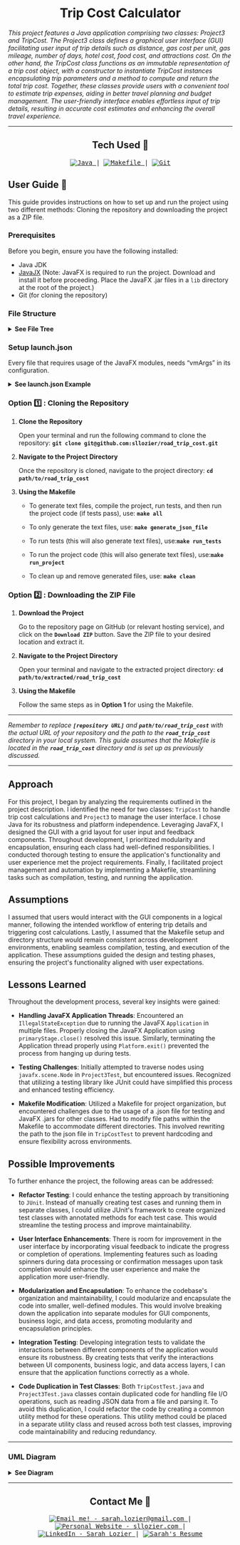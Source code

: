 <!-- Title -->
<h1 align="center">Trip Cost Calculator</h1>
<p align="center">



<i>This project features a Java application comprising two classes: Project3 and TripCost. The Project3 class defines a graphical user interface (GUI) facilitating user input of trip details such as distance, gas cost per unit, gas mileage, number of days, hotel cost, food cost, and attractions cost. On the other hand, the TripCost class functions as an immutable representation of a trip cost object, with a constructor to instantiate TripCost instances encapsulating trip parameters and a method to compute and return the total trip cost. Together, these classes provide users with a convenient tool to estimate trip expenses, aiding in better travel planning and budget management. The user-friendly interface enables effortless input of trip details, resulting in accurate cost estimates and enhancing the overall travel experience.
</i></p>

---

<h2 align="center">Tech Used 🧰</h2>

<!-- Tech Stack -->
<p align="center">
<kbd>
<a href="https://www.java.com/en/">
    <img alt="Java" src="https://img.shields.io/static/v1?label=&message=Java&color=ED8B00&logo=OpenJDK&logoColor=FFFFFF" />
  </a> | <a href="https://makefiletutorial.com/">
    <img alt="Makefile" src="https://img.shields.io/static/v1?label=&message=Makefile&color=6D00CC&logo=Make&logoColor=FFFFFF" />
  </a> | <a href="https://git-scm.com/">
    <img alt="Git" src="https://img.shields.io/static/v1?label=&message=Git&color=F05032&logo=Git&logoColor=FFFFFF" />
  </a>
  
  </kbd>
</p>

## User Guide 📔

This guide provides instructions on how to set up and run the project using two different methods: Cloning the repository and downloading the project as a ZIP file.

### Prerequisites

Before you begin, ensure you have the following installed:
- Java JDK
- [JavaJX](https://openjdk.org/) (Note: JavaFX is required to run the project. Download and install it before proceeding. Place the JavaFX .jar files in a `lib` directory at the root of the project.)
- Git (for cloning the repository)

### File Structure

<details>
<summary><b>See File Tree</b></summary>

The suggested file structure for your project is as follows:

```

.
└── road_trip_cost/
    ├── .vscode/
    │   ├── launch.json
    │   └── settings.json
    ├── bin/
    │   ├── main class files
    │   ├── test class files
    │   └── trips.json
    ├── lib/
    │   └── javafx.jar files
    ├── public/
    │   └── image files
    ├── src/
    │   ├── main/
    │   │   ├── Controller.java
    │   │   ├── main.fxml
    │   │   ├── Project3.java
    │   │   └── TripCost.java
    │   └── test/
    │       ├── GenerateTripData.java
    │       ├── Project3Test.java
    │       ├── TestRunner.java
    │       └── TripCostTest.java
    ├── Makefile
    ├── .gitignore
    └── README.md

```

</details>

### Setup launch.json

Every file that requires usage of the JavaFX modules, needs “vmArgs” in its configuration.

<details>
<summary><b>See launch.json Example</b></summary>

```

{
  "version": "0.2.0",
  "configurations": [
    {
      "type": "java",
      "name": "GenerateTripData",
      "request": "launch",
      "mainClass": "test.GenerateTripData",
      "projectName": "road_trip_cost_7cb99a68"
    },
    {
      "type": "java",
      "name": "Project3Test",
      "request": "launch",
      "mainClass": "test.Project3Test",
      "projectName": "road_trip_cost_7cb99a68",
      "vmArgs": "--module-path /home/slozier/Desktop/javafx-sdk-21.0.2/lib --add-modules javafx.controls,javafx.fxml"
    }
  ]
}

```

</details>

### Option 1️⃣ : Cloning the Repository

1. **Clone the Repository**

   Open your terminal and run the following command to clone the repository: **`git clone git@github.com:sllozier/road_trip_cost.git`**


2. **Navigate to the Project Directory**

    Once the repository is cloned, navigate to the project directory: **`cd path/to/road_trip_cost`**

3. **Using the Makefile**

    - To generate text files, compile the project, run tests, and then run the project code (if tests pass), use: **`make all`**

    - To only generate the text files, use: **`make generate_json_file`**

    - To run tests (this will also generate text files), use:**`make run_tests`**

    - To run the project code (this will also generate text files), use:**`make run_project`**

    - To clean up and remove generated files, use: **`make clean`**


### Option 2️⃣ : Downloading the ZIP File

1. **Download the Project**

    Go to the repository page on GitHub (or relevant hosting service), and click on the **`Download ZIP`** button. Save the ZIP file to your desired location and extract it.

2. **Navigate to the Project Directory**

    Open your terminal and navigate to the extracted project directory: **`cd path/to/extracted/road_trip_cost`**

3. **Using the Makefile**

    Follow the same steps as in **Option 1** for using the Makefile.

---

*Remember to replace **`[repository URL]`** and **`path/to/road_trip_cost`** with the actual URL of your repository and the path to the **`road_trip_cost`** directory in your local system. This guide assumes that the Makefile is located in the **`road_trip_cost`** directory and is set up as previously discussed.*

---

## Approach

For this project, I began by analyzing the requirements outlined in the project description. I identified the need for two classes: `TripCost` to handle trip cost calculations and `Project3` to manage the user interface. I chose Java for its robustness and platform independence. Leveraging JavaFX, I designed the GUI with a grid layout for user input and feedback components. Throughout development, I prioritized modularity and encapsulation, ensuring each class had well-defined responsibilities. I conducted thorough testing to ensure the application's functionality and user experience met the project requirements. Finally, I facilitated project management and automation by implementing a Makefile, streamlining tasks such as compilation, testing, and running the application.

## Assumptions

I assumed that users would interact with the GUI components in a logical manner, following the intended workflow of entering trip details and triggering cost calculations. Lastly, I assumed that the Makefile setup and directory structure would remain consistent across development environments, enabling seamless compilation, testing, and execution of the application. These assumptions guided the design and testing phases, ensuring the project's functionality aligned with user expectations.

## Lessons Learned

Throughout the development process, several key insights were gained:

- **Handling JavaFX Application Threads**: Encountered an `IllegalStateException` due to running the JavaFX `Application` in multiple files. Properly closing the JavaFX Application using `primaryStage.close()` resolved this issue. Similarly, terminating the Application thread properly using `Platform.exit()` prevented the process from hanging up during tests.

- **Testing Challenges**: Initially attempted to traverse nodes using `javafx.scene.Node` in `Project3Test`, but encountered issues. Recognized that utilizing a testing library like JUnit could have simplified this process and enhanced testing efficiency.

- **Makefile Modification**: Utilized a Makefile for project organization, but encountered challenges due to the usage of a .json file for testing and JavaFX .jars for other classes. Had to modify file paths within the Makefile to accommodate different directories. This involved rewriting the path to the json file in `TripCostTest` to prevent hardcoding and ensure flexibility across environments.


## Possible Improvements

To further enhance the project, the following areas can be addressed:

- **Refactor Testing**: I could enhance the testing approach by transitioning to `JUnit`. Instead of manually creating test cases and running them in separate classes, I could utilize JUnit's framework to create organized test classes with annotated methods for each test case. This would streamline the testing process and improve maintainability.

- **User Interface Enhancements**: There is room for improvement in the user interface by incorporating visual feedback to indicate the progress or completion of operations. Implementing features such as loading spinners during data processing or confirmation messages upon task completion would enhance the user experience and make the application more user-friendly.

- **Modularization and Encapsulation**: To enhance the codebase's organization and maintainability, I could modularize and encapsulate the code into smaller, well-defined modules. This would involve breaking down the application into separate modules for GUI components, business logic, and data access, promoting modularity and encapsulation principles.

- **Integration Testing**: Developing integration tests to validate the interactions between different components of the application would ensure its robustness. By creating tests that verify the interactions between UI components, business logic, and data access layers, I can ensure that the application functions correctly as a whole.

- **Code Duplication in Test Classes**: Both `TripCostTest.java` and `Project3Test.java` classes contain duplicated code for handling file I/O operations, such as reading JSON data from a file and parsing it. To avoid this duplication, I could refactor the code by creating a common utility method for these operations. This utility method could be placed in a separate utility class and reused across both test classes, improving code maintainability and reducing redundancy.

---

### UML Diagram

<details>
<summary><b>See Diagram</b></summary>
<img align="center" width="750" src="./public/project3_uml.png" alt="UML Diagram Missing">
</details>

---


<h2 align="center">Contact Me 🦄</h2>
<!-- Contact Me -->
<p align="center">
<kbd>
<a href="mailto:sarah.lozier@gmail.com">
    <img alt="Email me! - sarah.lozier@gmail.com" src="https://img.shields.io/badge/-sarah.lozier@com-D14836?style=flat&logo=gmail&logoColor=white" />
  </a> | <a href="https://www.sllozier.com">
    <img alt="Personal Website - sllozier.com" src="https://img.shields.io/badge/-sllozier.com-a75fff?style=flat&logo=aboutdotme&logoColor=white" />
  </a> | <a href="https://www.linkedin.com/in/sarah-l-lozier/">
    <img alt="LinkedIn - Sarah Lozier" src="https://img.shields.io/badge/-Sarah_Lozier-0072b1?style=flat&logo=linkedin&logoColor=white" />
  </a> | <a href="https://github.com/sllozier/resume/raw/main/sarah_lozier_resume%20.pdf">
    <img alt="Sarah's Resume" src="https://img.shields.io/badge/-Sarah's_Resume-00D0B1?style=flat&logo=pinboard&logoColor=white" />
  </a>
  </kbd>
</p>



